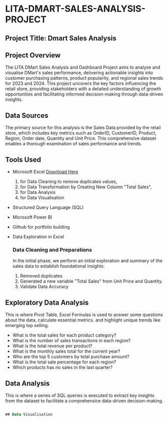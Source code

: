 # LITA-DMART-SALES-ANALYSIS-PROJECT

## Project Title: Dmart Sales Analysis

## Project Overview
The LITA DMart Sales Analysis and Dashboard Project aims to analyse and visualise DMart's sales performance, delivering actionable insights into customer purchasing patterns, product popularity, and regional sales trends for 2023 and 2024. This project uncovers the key factors influencing the retail store, providing stakeholders with a detailed understanding of growth opportunities and facilitating informed decision-making through data-driven insights.

## Data Sources
The primary source for this analysis is the Sales Data provided by the retail store, which includes key metrics such as OrderID, CustomerID, Product, Region, Order date, Quantity and Unit Price. This comprehensive dataset enables a thorough examination of sales performance and trends.

## Tools Used
- Microsoft Excel [Download Here](https://www.microsoft.com)
  1. for Data Cleaning to remove duplicates values,
  2. for  Data Transformation by Creating New Column "Total Sales",
  3.  for Data Analysis
  4.  for Data Visualisation
     
- Structured Query Language (SQL)
- Microsoft Power BI
- Github for portfolio building
- Data Exploration in Excel

  ### Data Cleaning and Preparations
  In the initial phase, we perform an initial exploration and summary of the sales data to establish foundational insights:
  1. Removed duplicates
  2. Generated a new variable "Total Sales" from Unit Price and Quantity.
  3. Validate Data Accuracy
  
## Exploratory Data Analysis
This is where Pivot Table, Excel Formulas is used to answer some questions about the data, calculate essential metrics. and highlight unique trends like emerging top selling.
- What is the total sales for each product category?
- What is the number of sales transactions in each region?
- What is the total revenue per product?
- What is the monthly sales total for the current year?
- Who are the top 5 customers by total purchase amount?
- What is the total sale percentage for each region?
- Which products has no sales in the last quarter?

## Data Analysis
This is where a series of SQL queries is executed to extract key insights from the dataset to facilitate a comprehensice data-driven decision-making.

```SQL

## Data Visualisation
